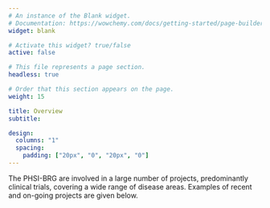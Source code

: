 ```yaml
---
# An instance of the Blank widget.
# Documentation: https://wowchemy.com/docs/getting-started/page-builder/
widget: blank

# Activate this widget? true/false
active: false

# This file represents a page section.
headless: true

# Order that this section appears on the page.
weight: 15

title: Overview
subtitle:

design:
  columns: "1"
  spacing:
    padding: ["20px", "0", "20px", "0"]
---
```


The PHSI-BRG are involved in a large number of projects, predominantly clinical trials, covering a wide range of disease areas.
Examples of recent and on-going projects are given below.
